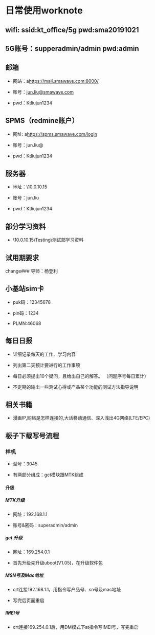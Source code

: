 # 日常使用worknote

## wifi: ssid:kt_office/5g   pwd:sma20191021

## 5G账号：supperadmin/admin pwd:admin

## 邮箱

- 网站：a<https://mail.smawave.com:8000/>

- 账号：jun.liu@smawave.com

- pwd：Ktliujun1234

## SPMS（redmine账户）

- 网址: a<https://spms.smawave.com/login>

- 账号：jun.liu@

- pwd：Ktliujun1234

## 服务器

- 地址：\\10.0.10.15

- 账号：jun.liu

- pwd：Ktliujun1234

## 部分学习资料

- \\10.0.10.15\Testing\测试部学习资料

## 试用期要求

change### 导师：杨登利

## 小基站sim卡

- puk码：12345678

- pin码：1234

- PLMN:46068

## 每日日报

- 详细记录每天的工作、学习内容

- 列出第二天预计要进行的工作事项

- 每日必须提出10个疑问，且给出自己的解答。 （问题序号每日累计）

- 不定期的输出一些测试心得或产品某个功能的测试方法指导说明

## 相关书籍

- 漫画IP,网络是怎样连接的,大话移动通信、深入浅出4G网络(LTE/EPC)

## 板子下载写号流程

### 样机

- 型号：3045

- 有两部分组成：gct模块跟MTK组成

#### 升级

##### MTK升级

- 网址：192.168.1.1

- 账号&密码：superadmin/admin

##### gct 升级

- 网址：169.254.0.1

- 首先升级先升级uboot(V1.05)，在升级软件包

##### MSN号及Mac地址

- crt连接192.168.1.1，用指令写产品号、sn号及mac地址

- 写完后页面重启

##### IMEI号

- crt连接169.254.0.1后，用DM模式下at指令写IMEI号，写完重启
